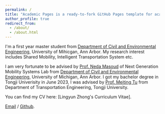 ```yaml
---
permalink: /
title: "Academic Pages is a ready-to-fork GitHub Pages template for academic personal websites"
author_profile: true
redirect_from: 
  - /about/
  - /about.html
---
```


I'm a first year master student from [Department of Civil and Environmental Engineering](https://cee.engin.umich.edu/), University of Mihicgan, Ann Arbor. My research interest includes Shared Mobility, Intelligent Transportation System etc.

I am very fortunate to be advised by [Prof. Neda Masoud](https://cee.engin.umich.edu/people/masoud-neda/) of Next Generation Mobility Systems Lab from [Department of Civil and Environmental Engineering](https://websites.umich.edu/~nmasoud/), University of Michigan, Ann Arbor. I got my bachelor degree in Tongji Univerisity in June 2023, I was advised by [Prof. Meiting Tu](https://tjjt.tongji.edu.cn/info/2901/9429.htm) from Department of Transportation Engineering, Tongji University.

You can find my CV here: [Lingyun Zhong's Curriculum Vitae].

[Email](lingyunz@umich.edu) / [Github](https://github.com/zhongly1021).
